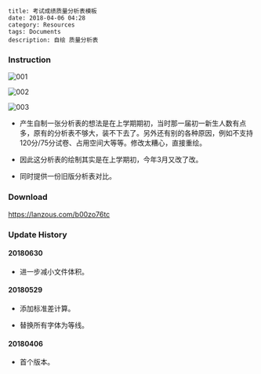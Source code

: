 ```
title: 考试成绩质量分析表模板
date: 2018-04-06 04:28
category: Resources
tags: Documents
description: 自绘 质量分析表
```

### Instruction

![001](/res/20180406-042809-001.webp)

![002](/res/20180406-042809-002.webp)

![003](/res/20180406-042809-003.webp)

* 产生自制一张分析表的想法是在上学期期初，当时那一届初一新生人数有点多，原有的分析表不够大，装不下去了。另外还有别的各种原因，例如不支持120分/75分试卷、占用空间大等等。修改太糟心，直接重绘。

* 因此这分析表的绘制其实是在上学期初，今年3月又改了改。

* 同时提供一份旧版分析表对比。

### Download

<https://lanzous.com/b00zo76tc>

### Update History

#### 20180630

* 进一步减小文件体积。

#### 20180529

* 添加标准差计算。

* 替换所有字体为等线。

#### 20180406

* 首个版本。
